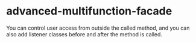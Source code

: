 # advanced-multifunction-facade
You can control user access from outside the called method, and you can also add listener classes before and after the method is called.
